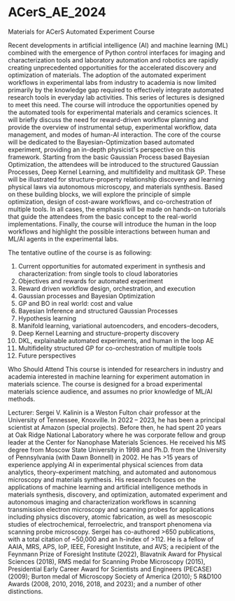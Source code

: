 # ACerS_AE_2024
Materials for ACerS Automated Experiment Course

Recent developments in artificial intelligence (AI) and machine learning (ML) combined with the emergence of Python control interfaces for imaging and characterization tools and laboratory automation and robotics are rapidly creating unprecedented opportunities for the accelerated discovery and optimization of materials. The adoption of the automated experiment workflows in experimental labs from industry to academia is now limited primarily by the knowledge gap required to effectively integrate automated research tools in everyday lab activities. This series of lectures is designed to meet this need. The course will introduce the opportunities opened by the automated tools for experimental materials and ceramics sciences. It will briefly discuss the need for reward-driven workflow planning and provide the overview of instrumental setup, experimental workflow, data management, and modes of human-AI interaction. The core of the course will be dedicated to the Bayesian-Optimization based automated experiment, providing an in-depth physicist's perspective on this framework. Starting from the basic Gaussian Process based Bayesian Optimization, the attendees will be introduced to the structured Gaussian Processes, Deep Kernel Learning, and multifidelity and multitask GP. These will be illustrated for structure-property relationship discovery and learning physical laws via autonomous microscopy, and materials synthesis. Based on these building blocks, we will explore the principle of simple optimization, design of cost-aware workflows, and co-orchestration of multiple tools. In all cases, the emphasis will be made on hands-on tutorials that guide the attendees from the basic concept to the real-world implementations. Finally, the course will introduce the human in the loop workflows and highlight the possible interactions between human and ML/AI agents in the experimental labs. 

The tentative outline of the course is as following:
1.	Current opportunities for automated experiment in synthesis and characterization: from single tools to cloud laboratories
2.	Objectives and rewards for automated experiment
3.	Reward driven workflow design, orchestration, and execution
4.	Gaussian processes and Bayesian Optimization
5.	GP and BO in real world: cost and value
6.	Bayesian Inference and structured Gaussian Processes
7.	Hypothesis learning 
8.	Manifold learning, variational autoencoders, and encoders-decoders, 
9.	Deep Kernel Learning and structure-property discovery
10.	DKL, explainable automated experiments, and human in the loop AE
11.	Multifidelity structured GP for co-orchestration of multiple tools
12.	Future perspectives 

Who Should Attend
This course is intended for researchers in industry and academia interested in machine learning for experiment automation in materials science. The course is designed for a broad experimental materials science audience, and assumes no prior knowledge of ML/AI methods.  

Lecturer: Sergei V. Kalinin is a Weston Fulton chair professor at the University of Tennessee, Knoxville. In 2022 – 2023, he has been a principal scientist at Amazon (special projects). Before then, he had spent 20 years at Oak Ridge National Laboratory where he was corporate fellow and group leader at the Center for Nanophase Materials Sciences. He received his MS degree from Moscow State University in 1998 and Ph.D. from the University of Pennsylvania (with Dawn Bonnell) in 2002. He has >15 years of experience applying AI in experimental physical sciences from data analytics, theory-experiment matching, and automated and autonomous microscopy and materials synthesis. His research focuses on the applications of machine learning and artificial intelligence methods in materials synthesis, discovery, and optimization, automated experiment and autonomous imaging and characterization workflows in scanning transmission electron microscopy and scanning probes for applications including physics discovery, atomic fabrication, as well as mesoscopic studies of electrochemical, ferroelectric, and transport phenomena via scanning probe microscopy. Sergei has co-authored >650 publications, with a total citation of ~50,000 and an h-index of >112. He is a fellow of AAIA, MRS, APS, IoP, IEEE, Foresight Institute, and AVS; a recipient of the Feynmann Prize of Foresight Institute (2022), Blavatnik Award for Physical Sciences (2018), RMS medal for Scanning Probe Microscopy (2015), Presidential Early Career Award for Scientists and Engineers (PECASE) (2009); Burton medal of Microscopy Society of America (2010); 5 R&D100 Awards (2008, 2010, 2016, 2018, and 2023); and a number of other distinctions.
